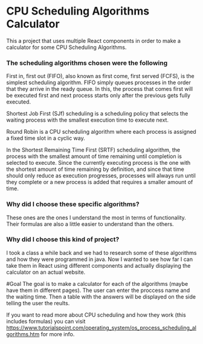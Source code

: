 # CPU Scheduling Algorithms Calculator

This a project that uses multiple React components in order to make a calculator for some CPU Scheduling Algorithms.

### The scheduling algorithms chosen were the following
First in, first out (FIFO), also known as first come, first served (FCFS), is the simplest scheduling algorithm. FIFO simply queues processes in the order that they arrive in the ready queue. In this, the process that comes first will be executed first and next process starts only after the previous gets fully executed.

Shortest Job First (SJf) scheduling is a scheduling policy that selects the waiting process with the smallest execution time to execute next.

Round Robin is a CPU scheduling algorithm where each process is assigned a fixed time slot in a cyclic way.

In the Shortest Remaining Time First (SRTF) scheduling algorithm, the process with the smallest amount of time remaining until completion is selected to execute. Since the currently executing process is the one with the shortest amount of time remaining by definition, and since that time should only reduce as execution progresses, processes will always run until they complete or a new process is added that requires a smaller amount of time.

### Why did I choose these specific algorithms?
These ones are the ones I understand the most in terms of functionality. Their formulas are also a little easier to understand than the others.

### Why did I choose this kind of project?
I took a class a while back and we had to research some of these algorithms and how they were programmed in java. Now I wanted to see how far I can take them in React using different components and actually displaying the calculator on an actual website. 

#Goal
The goal is to make a calculator for each of the algorithms (maybe have them in different pages). The user can enter the proccess name and the waiting time. Then a table with the answers will be displayed on the side telling the user the reults.

If you want to read more about CPU scheduling and how they work (this includes formulas) you can visit https://www.tutorialspoint.com/operating_system/os_process_scheduling_algorithms.htm for more info.